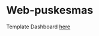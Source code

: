 # Web-puskesmas

Template Dashboard [here](https://themewagon.com/themes/free-bootstrap-4-html-5-admin-dashboard-template-stisla/)
